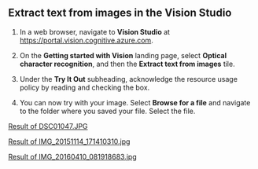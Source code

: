 ## Extract text from images in the Vision Studio

1. In a web browser, navigate to **Vision Studio** at https://portal.vision.cognitive.azure.com.

2. On the **Getting started with Vision** landing page, select **Optical character recognition**, and then the **Extract text from images** tile.

3. Under the **Try It Out** subheading, acknowledge the resource usage policy by reading and checking the box.

4. You can now try with your image. Select **Browse for a file** and navigate to the folder where you saved your file. Select the file.

[Result of DSC01047.JPG](./inputs/Captura%20de%20tela%202024-01-29%20174426.png)

[Result of IMG_20151114_171410310.jpg](./inputs/Captura%20de%20tela%202024-01-29%20174534.png)

[Result of IMG_20160410_081918683.jpg](./inputs/Captura%20de%20tela%202024-01-29%20174624.png)